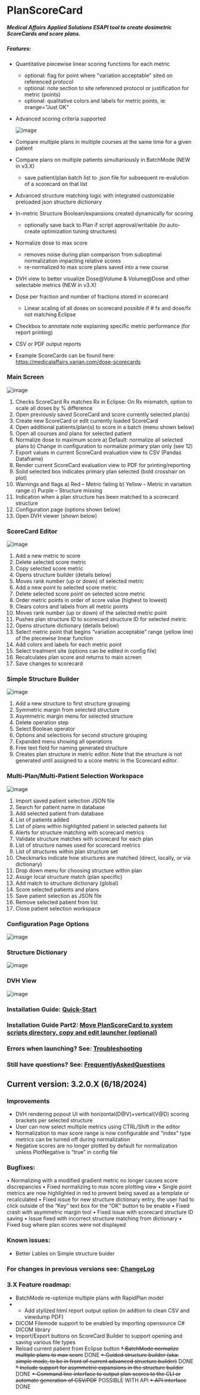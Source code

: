 # PlanScoreCard

##### Medical Affairs Applied Solutions ESAPI tool to create dosimetric ScoreCards and score plans.
##### Features:
* Quantitative piecewise linear scoring functions for each metric
  * optional: flag for point where "variation acceptable" sited on referenced protocol
  * optional: note section to site referenced protocol or justification for metric (points)
  * optional: qualitative colors and labels for metric points, ie: orange="Just OK"
* Advanced scoring criteria supported

  ![image](https://user-images.githubusercontent.com/78000769/208264370-51b853f4-59dd-498a-8dd7-17b093d0e6f2.png)
  
* Compare multiple plans in multiple courses at the same time for a given patient
* Compare plans on multiple patients simultaniously in BatchMode (NEW in v3.X)
  * save patient/plan batch list to .json file for subsequent re-evalution of a scorecard on that list
* Advanced structure matching logic with integrated customizable preloaded json structure dictionary
* In-metric Structure Boolean/expansions created dynamically for scoring 
  * optionally save back to Plan if script approval/writable (to auto-create optimization tuning structures)
* Normalize dose to max score
  * removes noise during plan comparison from suboptimal normalization impacting relative scores
  * re-normalized to max score plans saved into a new course
* DVH view to better visualize Dose@Volume & Volume@Dose and other selectable metrics (NEW in v3.X)
* Dose per fraction and number of fractions stored in scorecard
  * Linear scaling of all doses on scorecard possible if # fx and dose/fx not matching Eclipse
* Checkbox to annotate note explaining specific metric performance (for report printing)
* CSV or PDF output reports
* Example ScoreCards can be found here: https://medicalaffairs.varian.com/dose-scorecards

### Main Screen
![image](https://github.com/Varian-MedicalAffairsAppliedSolutions/MAAS-PlanScoreCard/assets/78000769/23bcb6c8-2047-4955-8dd8-3af3e2fc6b21)
1)	Checks ScoreCard Rx matches Rx in Eclipse: On Rx mismatch, option to scale all doses by % difference
2)	Open previously saved ScoreCard and score currently selected plan(s)
3)	Create new ScoreCard or edit currently loaded ScoreCard
4)	Open additional patients/plan(s) to score in a batch (menu shown below)
5)	Open all courses and plans for selected patient
6)	Normalize dose to maximum score 
a)	Default: normalize all selected plans
b)	Change in configuration to normalize primary plan only (see 12)
7)	Export values in current ScoreCard evaluation view to CSV (Pandas Dataframe)
8)	Render current ScoreCard evaluation view to PDF for printing/reporting
9)	Solid selected box indicates primary plan selected (bold crosshair on plot)
10)	Warnings and flags 
a)	Red – Metric failing
b)	Yellow – Metric in variation range
c)	Purple – Structure missing
11)	 Indication when a plan structure has been matched to a scorecard structure
12)	 Configuration page (options shown below)
13)	 Open DVH viewer (shown below)


### ScoreCard Editor
![image](https://github.com/Varian-MedicalAffairsAppliedSolutions/MAAS-PlanScoreCard/assets/78000769/f41a1357-efc1-481c-b863-cb87d0e63991)
1)	Add a new metric to score
2)	Delete selected score metric
3)	Copy selected score metric
4)	Opens structure builder (details below)
5)	Moves rank number (up or down) of selected metric
6)	Add a new point to selected score metric
7)	Delete selected score point on selected score metric
8)	Order metric points in order of score value (highest to lowest)
9)	Clears colors and labels from all metric points
10)	 Moves rank number (up or down) of the selected metric point
11)	Pushes plan structure ID to scorecard structure ID for selected metric
12)	Opens structure dictionary (details below)
13)	Select metric point that begins “variation acceptable” range (yellow line) of the piecewise linear function
14)	Add colors and labels for each metric point
15)	Select treatment site (options can be edited in config file)
16)	Recalculates plan score and returns to main screen
17)	Save changes to scorecard

### Simple Structure Builder
![image](https://github.com/Varian-MedicalAffairsAppliedSolutions/MAAS-PlanScoreCard/assets/78000769/37df3f06-a259-47aa-8e67-853026e7a581)
1)	Add a new structure to first structure grouping
2)	Symmetric margin from selected structure
3)	Asymmetric margin menu for selected structure
4)	Delete operation step
5)	Select Boolean operator
6)	Options and selections for second structure grouping
7)	Expanded menu showing all operations
8)	Free text field for naming generated structure
9)	Creates plan structure in metric editor. Note that the structure is not generated until assigned to a score metric in the Scorecard editor.


### Multi-Plan/Multi-Patient Selection Workspace
![image](https://github.com/Varian-MedicalAffairsAppliedSolutions/MAAS-PlanScoreCard/assets/78000769/4381375b-f9a1-4dae-9e9b-98554f5154e3)
1)	Import saved patient selection JSON file
2)	Search for patient name in database
3)	Add selected patient from database
4)	List of patients added
5)	List of plans within highlighted patient in selected patients list
6)	Alerts for structure matching with scorecard metrics
7)	Validate structure matches with scorecard for each plan
8)	List of structure names used for scorecard metrics
9)	List of structures within plan structure set
10)	Checkmarks indicate how structures are matched (direct, locally, or via dictionary)
11)	Drop down menu for choosing structure within plan
12)	Assign local structure match (plan specific)
13)	Add match to structure dictionary (global)
14)	Score selected patients and plans
15)	Save patient selection as JSON file
16)	Remove selected patient from list
17)	Close patient selection workspace


### Configuration Page Options
![image](https://github.com/Varian-MedicalAffairsAppliedSolutions/MAAS-PlanScoreCard/assets/78000769/18a7fd6d-45a9-4e07-9ce5-697ecde381d8)


### Structure Dictionary
![image](https://github.com/Varian-MedicalAffairsAppliedSolutions/MAAS-PlanScoreCard/assets/78000769/dc73eb67-eca4-4c5c-9a0e-1f9bef2564c5)


### DVH View
![image](https://user-images.githubusercontent.com/78000769/229590966-85f77072-5f55-4d25-89d6-4934557ea475.png)

### Installation Guide: [Quick-Start](../master/BasicInstallQuickStart.md)

### Installation Guide Part2: [Move PlanScoreCard to system scripts directory, copy and edit launcher (optional)](../master/InstallGuidePart2IntoSystemScriptsDirectory.md)

### Errors when launching? See: [Troubleshooting](../master/Troubleshooting.md)

### Still have questions? See: [FrequentlyAskedQuestions](../master/FAQ.md)

## Current version: 3.2.0.X (6/18/2024)

### Improvements

* DVH rendering popout UI with horizontal(D@V)+vertical(V@D) scoring brackets per selected structure
* User can now select multiple metrics using CTRL/Shift in the editor 
* Normalization to max score range is now configurable and “index” type metrics can be turned off during normalization 
* Negative scores are no longer plotted by default for normalization unless PlotNegative is “true” in config file

### Bugfixes: 

•	Normalizing with a modified gradient metric no longer causes score discrepancies 
•	Fixed normalizing to max score plotting view
•	Single point metrics are now highlighted in red to prevent being saved as a template or recalculated
•	Fixed issue for new structure dictionary entry, the user had to click outside of the “Key” text box for the “OK” button to be enable
•	Fixed crash with asymmetric margin tool
•	Fixed issue with scorecard structure ID saving
•	Issue fixed with incorrect structure matching from dictionary
•	Fixed bug where plan scores were not displayed

### Known issues: 

* Better Lables on Simple structure buider

### For changes in previous versions see: [ChangeLog](../master/ChangeLog.md)

### 3.X Feature roadmap: 
* BatchMode re-optimize multiple plans with RapidPlan model
* * Add stylized html report output option (in addtion to clean CSV and viewdump PDF)
* DICOM Filemode support to be enabled by importing opensource C# DICOM library
*	Import/Export buttons on ScoreCard Builder to support opening and saving various file types
*	Reload current patient from Eclipse button
~~*	BatchMode normalize multiple plans to max score~~ DONE
~~*	Guided structure builder (aka: simple mode, to be in front of current advanced structure builder)~~ DONE
~~*	Include support for asymmetric expansions in the structure builder~~ DONE
~~*	Command line interface to output plan scores to the CLI or automate generation of CSV/PDF~~ POSSIBLE WITH API 
~~* API interface~~ DONE

